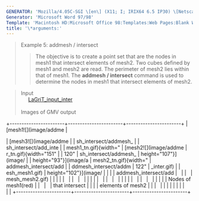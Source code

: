 ```yaml
---
GENERATOR: 'Mozilla/4.05C-SGI \[en\] (X11; I; IRIX64 6.5 IP30) \[Netscape\]'
Generator: 'Microsoft Word 97/98'
Template: 'Macintosh HD:Microsoft Office 98:Templates:Web Pages:Blank Web Page'
title: '\*arguments:'
---
```


> Example 5: addmesh / intersect
>
> > The objective is to create a point set that are the nodes in mesh1
> > that intersect elements of mesh2.
> > Two cubes defined by mesh1 and mesh2 are read. The perimeter of
> > mesh2 lies within that of mesh1. The **addmesh / intersect** command
> > is used to determine the nodes in mesh1 that intersect elements of
> > mesh2.

> Input\
>      [LaGriT\_input\_inter](../input_output/LaGriT_input_inter)\
>  \
> Images of GMV output

+-----------------------+-----------------------+-----------------------+
| [mesh1![](image/addme | <div align="left">    | [mesh3![](image/addme |
| sh_intersect/addmesh_ |                       | sh_intersect/add_inte |
| mesh1_tn.gif){width=" | [mesh2![](image/addme | r_tn.gif){width="151" |
| 120"                  | sh_intersect/addmesh_ | height="107"}](image/ |
| height="93"}](image/a | mesh2_tn.gif){width=" | addmesh_intersect/add |
| ddmesh_intersect/addm | 122"                  | _inter.gif)           |
| esh_mesh1.gif)        | height="102"}](image/ |                       |
|                       | addmesh_intersect/add |                       |
|                       | mesh_mesh2.gif)       |                       |
|                       |                       |                       |
|                       |                       |                       |
|                       |                       |                       |
|                       |                       |                       |
|                       |                       |                       |
|                       |                       |                       |
|                       |                       | Nodes of mesh1(red)   |
|                       |                       | that intersect        |
|                       |                       | elements of mesh2     |
|                       |                       |                       |
|                       |                       |                       |
|                       | </div>                |                       |
+-----------------------+-----------------------+-----------------------+
